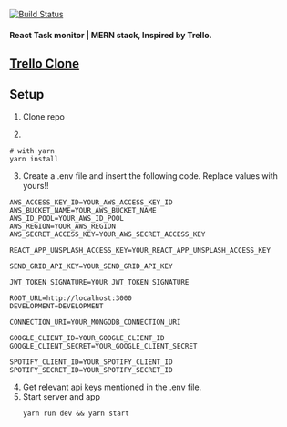 [![Build Status](https://travis-ci.com/mrndhlovu/react-express-task-monitor.svg?branch=YOUR_master)](https://travis-ci.com/mrndhlovu/react-express-task-monitor)

#### React Task monitor | MERN stack, Inspired by Trello.

## [Trello Clone](https://moneat.herokuapp.com/)

## Setup 

1. Clone repo

2.
```
# with yarn 
yarn install

```
3. Create a .env file and insert the following code. Replace values with yours!!
 ```
AWS_ACCESS_KEY_ID=YOUR_AWS_ACCESS_KEY_ID
AWS_BUCKET_NAME=YOUR_AWS_BUCKET_NAME
AWS_ID_POOL=YOUR_AWS_ID_POOL
AWS_REGION=YOUR_AWS_REGION
AWS_SECRET_ACCESS_KEY=YOUR_AWS_SECRET_ACCESS_KEY

REACT_APP_UNSPLASH_ACCESS_KEY=YOUR_REACT_APP_UNSPLASH_ACCESS_KEY

SEND_GRID_API_KEY=YOUR_SEND_GRID_API_KEY

JWT_TOKEN_SIGNATURE=YOUR_JWT_TOKEN_SIGNATURE

ROOT_URL=http://localhost:3000
DEVELOPMENT=DEVELOPMENT

CONNECTION_URI=YOUR_MONGODB_CONNECTION_URI

GOOGLE_CLIENT_ID=YOUR_GOOGLE_CLIENT_ID
GOOGLE_CLIENT_SECRET=YOUR_GOOGLE_CLIENT_SECRET

SPOTIFY_CLIENT_ID=YOUR_SPOTIFY_CLIENT_ID
SPOTIFY_SECRET_ID=YOUR_SPOTIFY_SECRET_ID
```

4. Get relevant api keys mentioned in the .env file.
5. Start server and app 
   ```
   yarn run dev && yarn start
   ```



